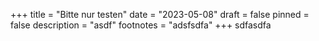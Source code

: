 +++
title = "Bitte nur testen"
date = "2023-05-08"
draft = false
pinned = false
description = "asdf"
footnotes = "adsfsdfa"
+++
sdfasdfa